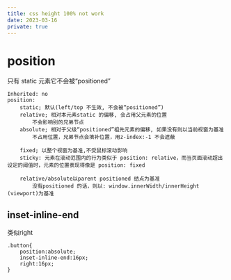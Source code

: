 ```yaml
---
title: css height 100% not work
date: 2023-03-16
private: true
---
```

# position
只有 static 元素它不会被“positioned”

	Inherited: no
	position:
		static; 默认(left/top 不生效, 不会被“positioned”)
		relative; 相对本元素static 的偏移, 会占用父元素的位置
            不会影响别的兄弟节点
		absolute; 相对于父级“positioned”祖先元素的偏移, 如果没有则以当前视窗为基准
            不占用位置，兄弟节点会填补位置，用z-index:-1 不会遮蔽 

		fixed; 以整个视窗为基准,不受鼠标滚动影响
        sticky: 元素在滚动范围内的行为类似于 position: relative，而当页面滚动超出设定的阈值时，元素的位置表现得像是 position: fixed

		relative/absolute以parent positioned 结点为基准
            没有positioned 的话，则以: window.innerWidth/innerHeight (viewport)为基准

## inset-inline-end
类似right
   
    .button{
        position:absolute;
        inset-inline-end:16px;
        right:16px;
    }